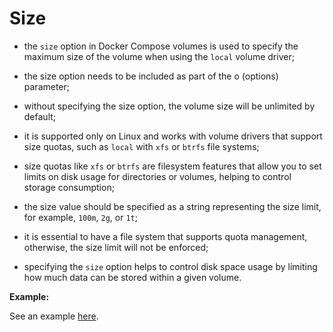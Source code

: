 # Size

- the `size` option in Docker Compose volumes is used to specify the maximum size of the volume when using the `local` volume driver;
- the size option needs to be included as part of the o (options) parameter;
- without specifying the size option, the volume size will be unlimited by default;
 
 
- it is supported only on Linux and works with volume drivers that support size quotas, such as `local` with `xfs` or `btrfs` file systems;
- size quotas like `xfs` or `btrfs` are filesystem features that allow you to set limits on disk usage for directories or volumes, helping to control storage consumption;
- the size value should be specified as a string representing the size limit, for example, `100m`, `2g`, or `1t`;
 

- it is essential to have a file system that supports quota management, otherwise, the size limit will not be enforced;
- specifying the `size` option helps to control disk space usage by limiting how much data can be stored within a given volume.

**Example:**

See an example [here](../example/tmpfs/tmpfs.md).
